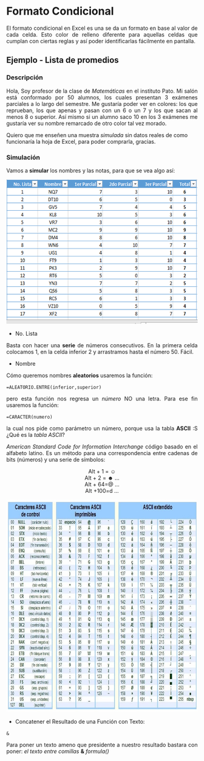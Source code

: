 Formato Condicional
===========

<p align="justify">
	El formato condicional en Excel es una se da un formato en base al valor de cada celda. Esto color de relleno diferente para aquellas celdas que cumplan con ciertas reglas y así poder identificarlas fácilmente en pantalla.
</p>

## Ejemplo - Lista de promedios

### Descripción

<p align="justify">
	Hola, Soy profesor de la clase de <i>Matemáticas</i> en el instituto Pato. 
Mi salón está conformado por 50 alumnos, los cuales presentan 3 exámenes parciales a lo largo del semestre. Me gustaría poder ver en colores: los que reprueban, los que apenas y pasan con un 6 o un 7 y los que sacan al menos 8 o superior. Así mismo si un alumno saco 10 en los 3 exámenes me gustaría ver su nombre remarcado de otro color tal vez morado.

Quiero que me enseñen una muestra <i>simulada</i> sin datos reales de como funcionaría la hoja de Excel, para poder comprarla, gracias.
</p>

### Simulación

<p align="justify">
	Vamos a <b>simular</b> los nombres y las notas, para que se vea algo así:
</p>

<p align="center">
	 <img src="https://github.com/ginppian/Excel-Formato_Condicional/blob/master/imgs/img1.png" width="569" height="380"> 
</p>

* No. Lista

<p align="justify">
	Basta con hacer una <b>serie</b> de números consecutivos.
En la primera celda colocamos 1, en la celda inferior 2 y arrastramos hasta el número 50. Fácil.
</p>

* Nombre

<p align="justify">
	Cómo queremos nombres <b>aleatorios</b> usaremos la función:
</p>

```
=ALEATORIO.ENTRE(inferior,superior)
```

<p align="justify">
	pero esta función nos regresa un <i>número</i> NO una letra. Para ese fin usaremos la función:
</p>

```
=CARACTER(numero)
```

<p align="justify">
la cual nos pide como parámetro un número, porque usa la tabla <b>ASCII</b> :S ¿Qué es la <i>tabla ASCII</i>?
</p>


<p align="justify">
<i>American Standard Code for Information Interchange</i> código basado en el alfabeto latino. Es un método para una correspondencia entre cadenas de bits (números) y una serie de símbolos:
</p>

<p align="center">
Alt + 1 = ☺<br>
Alt + 2 = ☻ ...<br>
Alt + 64=@ ...<br>
Alt +100=d ...<br>
</p>

<p align="center">
	 <img src="https://github.com/ginppian/Excel-Formato_Condicional/blob/master/imgs/img2.jpg" width="800" height="558"> 
</p>

* Concatener el Resultado de una Función con Texto:

```
&
```

<p align="justify">
	Para poner un texto ameno que presidente a nuestro resultado bastara con poner: <i>el texto entre comillas</i> <b>&</b> <i>formula()</i>
</p>




